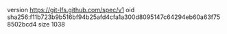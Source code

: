 version https://git-lfs.github.com/spec/v1
oid sha256:f11b723b9b516bf94b25afd4cfa1a300d8095147c64294eb60a63f758502bcd4
size 1038
